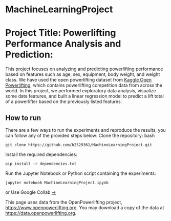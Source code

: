 # MachineLearningProject
# Project Title: Powerlifting Performance Analysis and Prediction:


This project focuses on analyzing and predicting powerlifting performance based on features such as age, sex, equipment, body weight, and weight class. We have used the open powerlifting dataset from [Kaggle Open Powerlifting](https://www.kaggle.com/datasets/open-powerlifting/powerlifting-database?select=openpowerlifting.csv), which contains powerlifting competition data from across the world. In this project, we performed exploratory data analysis, visualize some data features, and built a linear regression model to predict a lift total of a powerlifter based on the previously listed features.
## How to run
There are a few ways to run the experiments and reproduce the results, you can follow any of the provided steps below:
Clone the repository:
bash
```
git clone https://github.com/b2529361/MachineLearningProject.git
```
Install the required dependencies:
```
pip install -r dependencies.txt
```
Run the Jupyter Notebook or Python script containing the experiments:
```
jupyter notebook MachineLearningProject.ipynb
```
or
Use Google Collab [→](https://colab.research.google.com/drive/1ZtSMBYVzAlmgiSA6xc2KVjrpta1XtVOv?usp=sharing)


This page uses data from the OpenPowerlifting project, https://www.openpowerlifting.org.
You may download a copy of the data at https://data.openpowerlifting.org.
